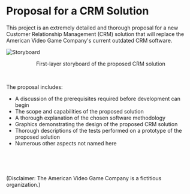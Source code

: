 # Proposal for a CRM Solution

This project is an extremely detailed and thorough proposal for a new Customer Relationship Management (CRM) solution that will replace the American Video Game Company's current outdated CRM software.

![Storyboard](https://user-images.githubusercontent.com/110432500/184520763-0f8d53c3-8d47-430d-9178-8dcfeae0fa46.png)

<p align="center">
  First-layer storyboard of the proposed CRM solution
</p>

&nbsp;

The proposal includes: 
* A discussion of the prerequisites required before development can begin
* The scope and capabilities of the proposed solution
* A thorough explanation of the chosen software methodology
* Graphics demonstrating the design of the proposed CRM solution
* Thorough descriptions of the tests performed on a prototype of the proposed solution
* Numerous other aspects not named here

&nbsp;

<p>&nbsp;</p>

(Disclaimer: The American Video Game Company is a fictitious organization.)
